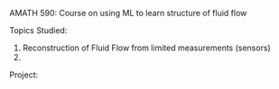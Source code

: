 AMATH 590: Course on using ML to learn structure of fluid flow

Topics Studied:
1. Reconstruction of Fluid Flow from limited measurements (sensors)
2. 

Project:

